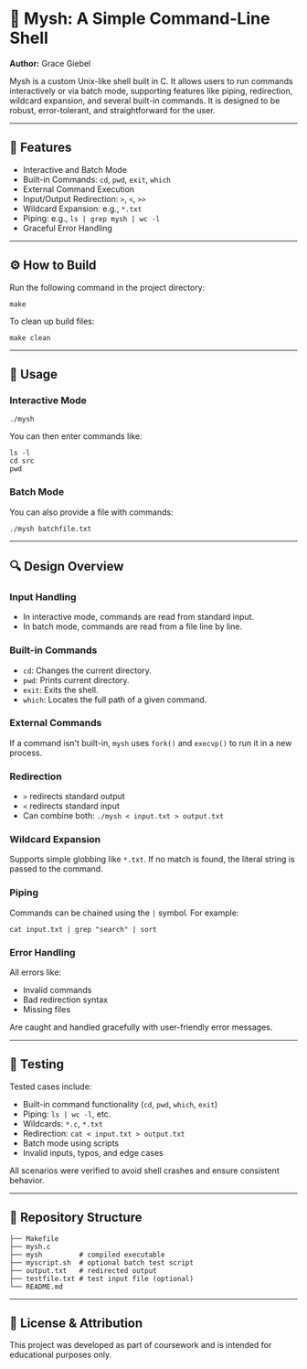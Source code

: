 # 🐚 Mysh: A Simple Command-Line Shell

**Author:** Grace Giebel


Mysh is a custom Unix-like shell built in C. It allows users to run commands interactively or via batch mode, supporting features like piping, redirection, wildcard expansion, and several built-in commands. It is designed to be robust, error-tolerant, and straightforward for the user.

---

## 📂 Features

- Interactive and Batch Mode
- Built-in Commands: `cd`, `pwd`, `exit`, `which`
- External Command Execution
- Input/Output Redirection: `>`, `<`, `>>`
- Wildcard Expansion: e.g., `*.txt`
- Piping: e.g., `ls | grep mysh | wc -l`
- Graceful Error Handling

---

## ⚙️ How to Build

Run the following command in the project directory:

```
make
```

To clean up build files:

```
make clean
```

---

## 🚀 Usage

### Interactive Mode

```
./mysh
```

You can then enter commands like:

```
ls -l
cd src
pwd
```

### Batch Mode

You can also provide a file with commands:

```
./mysh batchfile.txt
```

---

## 🔍 Design Overview

### Input Handling
- In interactive mode, commands are read from standard input.
- In batch mode, commands are read from a file line by line.

### Built-in Commands

- `cd`: Changes the current directory.
- `pwd`: Prints current directory.
- `exit`: Exits the shell.
- `which`: Locates the full path of a given command.

### External Commands
If a command isn't built-in, `mysh` uses `fork()` and `execvp()` to run it in a new process.

### Redirection

- `>` redirects standard output
- `<` redirects standard input
- Can combine both: `./mysh < input.txt > output.txt`

### Wildcard Expansion

Supports simple globbing like `*.txt`. If no match is found, the literal string is passed to the command.

### Piping

Commands can be chained using the `|` symbol. For example:

```
cat input.txt | grep "search" | sort
```

### Error Handling

All errors like:

- Invalid commands
- Bad redirection syntax
- Missing files  

Are caught and handled gracefully with user-friendly error messages.

---

## 🧪 Testing

Tested cases include:

- Built-in command functionality (`cd`, `pwd`, `which`, `exit`)
- Piping: `ls | wc -l`, etc.
- Wildcards: `*.c`, `*.txt`
- Redirection: `cat < input.txt > output.txt`
- Batch mode using scripts
- Invalid inputs, typos, and edge cases

All scenarios were verified to avoid shell crashes and ensure consistent behavior.

---

## 📁 Repository Structure

```
├── Makefile
├── mysh.c
├── mysh         # compiled executable
├── myscript.sh  # optional batch test script
├── output.txt   # redirected output
├── testfile.txt # test input file (optional)
└── README.md
```

---

## 📜 License & Attribution

This project was developed as part of coursework and is intended for educational purposes only.







